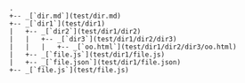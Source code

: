     .
    +-- _[`dir.md`](test/dir.md)
    +-- _[`dir1`](test/dir1)
    |	+-- _[`dir2`](test/dir1/dir2)
    |	|	+-- _[`dir3`](test/dir1/dir2/dir3)
    |	|	|	+-- _[`oo.html`](test/dir1/dir2/dir3/oo.html)
    |	+-- _[`file.js`](test/dir1/file.js)
    |	+-- _[`file.json`](test/dir1/file.json)
    +-- _[`file.js`](test/file.js)
    
